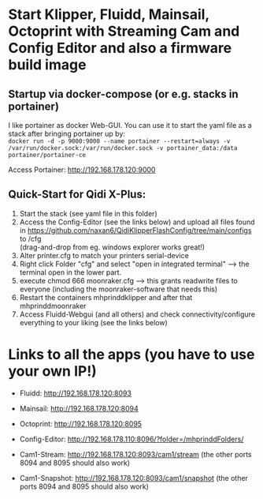 # Start Klipper, Fluidd, Mainsail, Octoprint with Streaming Cam and Config Editor and also a firmware build image

##  Startup via docker-compose (or e.g. stacks in portainer)
I like portainer as docker Web-GUI. You can use it to start the yaml file as a stack after bringing portainer up by:  
```docker run -d -p 9000:9000 --name portainer --restart=always -v /var/run/docker.sock:/var/run/docker.sock -v portainer_data:/data portainer/portainer-ce```
  
Access Portainer:  http://192.168.178.120:9000

## Quick-Start for Qidi X-Plus: 
   1. Start the stack (see yaml file in this folder)
   2. Access the Config-Editor (see the links below) and upload all files found in
           https://github.com/naxan6/QidiKlipperFlashConfig/tree/main/configs 
      to 
           /cfg     
      (drag-and-drop from eg. windows explorer works great!)
   3. Alter printer.cfg to match your printers serial-device
   4. Right click Folder "cfg" and select "open in integrated terminal"
       --> the terminal open in the lower part.
   5. execute 
            chmod 666 moonraker.cfg
      --> this grants readwrite files to everyone (including the moonraker-software that needs this)
   4. Restart the containers mhprinddklipper and after that mhprinddmoonraker
   5. Access Fluidd-Webgui (and all others) and check connectivity/configure everything to your liking (see the links below)

# Links to all the apps (you have to use your own IP!)
  * Fluidd:          http://192.168.178.120:8093
  * Mainsail:        http://192.168.178.120:8094
  * Octoprint:       http://192.168.178.120:8095

  * Config-Editor:   http://192.168.178.110:8096/?folder=/mhprinddFolders/

  * Cam1-Stream:     http://192.168.178.120:8093/cam1/stream         (the other ports 8094 and 8095 should also work)
  * Cam1-Snapshot:   http://192.168.178.120:8093/cam1/snapshot       (the other ports 8094 and 8095 should also work)
